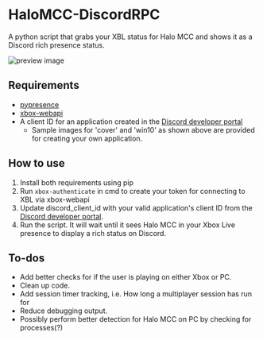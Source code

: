 # HaloMCC-DiscordRPC
A python script that grabs your XBL status for Halo MCC and shows it as a Discord rich presence status.

![preview image](https://i.imgur.com/6PtvoEy.png)

<h2>Requirements</h2>

* [pypresence](https://github.com/qwertyquerty/pypresence)
* [xbox-webapi](https://github.com/openxbox/xbox-webapi-python)
* A client ID for an application created in the [Discord developer portal](https://discordapp.com/developers) 
  * Sample images for 'cover' and 'win10' as shown above are provided for creating your own application.

<h2>How to use</h2>

1. Install both requirements using pip
2. Run `xbox-authenticate` in cmd to create your token for connecting to XBL via xbox-webapi
3. Update discord_client_id with your valid application's client ID from the [Discord developer portal](https://discordapp.com/developers).  
4. Run the script. It will wait until it sees Halo MCC in your Xbox Live presence to display a rich status on Discord.

<h2>To-dos</h2>

* Add better checks for if the user is playing on either Xbox or PC.
* Clean up code.
* Add session timer tracking, i.e. How long a multiplayer session has run for
* Reduce debugging output.
* Possibly perform better detection for Halo MCC on PC by checking for processes(?)
